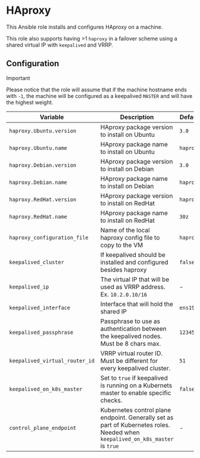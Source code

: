 # HAproxy

This Ansible role installs and configures HAproxy on a machine.

This role also supports having >1 `haproxy` in a failover scheme using a shared virtual IP with `keepalived` and VRRP.

## Configuration

> [!IMPORTANT]
> Please notice that the role will assume that if the machine hostname ends with `-1`, the machine will be configured as a keepalived `MASTER` and will have the highest weight.

| Variable                       | Description                                                                                                                    | Default Value   |
| ------------------------------ | ------------------------------------------------------------------------------------------------------------------------------ | --------------- |
| `haproxy.Ubuntu.version`       | HAproxy package version to install on Ubuntu                                                                                   | `3.0`           |
| `haproxy.Ubuntu.name`          | HAproxy package name to install on Ubuntu                                                                                      | `haproxy=3.0.*` |
| `haproxy.Debian.version`       | HAproxy package version to install on Debian                                                                                   | `3.0`           |
| `haproxy.Debian.name`          | HAproxy package name to install on Debian                                                                                      | `haproxy=3.0.*` |
| `haproxy.RedHat.version`       | HAproxy package version to install on RedHat                                                                                   | `haproxy30z`    |
| `haproxy.RedHat.name`          | HAproxy package name to install on RedHat                                                                                      | `30z`           |
| `haproxy_configuration_file`   | Name of the local haproxy config file to copy to the VM                                                                        | `haproxy.cfg`   |
| `keepalived_cluster`           | If keepalived should be installed and configured besides haproxy                                                               | `false`         |
| `keepalived_ip`                | The virtual IP that will be used as VRRP address. Ex. `10.2.0.10/16`                                                           | -               |
| `keepalived_interface`         | Interface that will hold the shared IP                                                                                         | `ens192`        |
| `keepalived_passphrase`        | Passphrase to use as authentication between the keepalived nodes. Must be 8 chars max.                                         | `12345678`      |
| `keepalived_virtual_router_id` | VRRP virtual router ID. Must be different for every keepalived cluster.                                                        | `51`            |
| `keepalived_on_k8s_master`     | Set to `true` if keepalived is running on a Kubernets master to enable specific checks.                                        | `false`         |
| `control_plane_endpoint`       | Kubernetes control plane endpoint. Generally set as part of Kubernetes roles. Needed when `keepalived_on_k8s_master` is `true` | -               |
